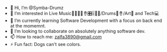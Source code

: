 - 👋 Hi, I’m @Symba-Drumz
- 👀 I’m interested in Live Music🎤🎹🎷🎸🪘🎛️🎚️🎺🎵/Drums🥁🪘/Art🎨 and Tech💻
- 🌱 I’m currently learning Software Development with a focus on back end at the momemnt.
- 💞️ I’m looking to collaborate on absolutely anything software dev.
- 📫 How to reach me: zalfa3890@gmail.com
- ⚡ Fun fact: Dogs can't see colors.

<!---
Symba-Drumz/Symba-Drumz is a ✨ special ✨ repository because its `README.md` (this file) appears on your GitHub profile.
You can click the Preview link to take a look at your changes.
--->
